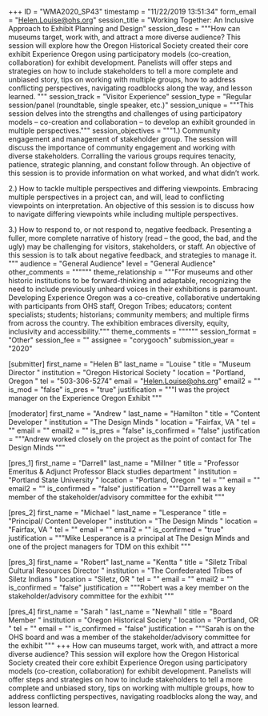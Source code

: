+++
ID = "WMA2020_SP43"
timestamp = "11/22/2019 13:51:34"
form_email = "Helen.Louise@ohs.org"
session_title = "Working Together: An Inclusive Approach to Exhibit Planning and Design"
session_desc = """How can museums target, work with, and attract a more diverse audience? This session will explore how the Oregon Historical Society created their core exhibit Experience Oregon using participatory models (co-creation, collaboration) for exhibit development. Panelists will offer steps and strategies on how to include stakeholders to tell a more complete and unbiased story, tips on working with multiple groups, how to address conflicting perspectives, navigating roadblocks along the way, and lesson learned.   """
session_track = "Visitor Experience"
session_type = "Regular session/panel (roundtable, single speaker, etc.)"
session_unique = """This session delves into the strengths and challenges of using participatory models – co-creation and collaboration – to develop an exhibit grounded in multiple perspectives."""
session_objectives = """1.)	Community engagement and management of stakeholder group.
The session will discuss the importance of community engagement and working with diverse stakeholders.  Corralling the various groups requires tenacity, patience, strategic planning, and constant follow through. An objective of this session is to provide information on what worked, and what didn’t work.

2.)	How to tackle multiple perspectives and differing viewpoints.
Embracing multiple perspectives in a project can, and will, lead to conflicting viewpoints on interpretation. An objective of this session is to discuss how to navigate differing viewpoints while including multiple perspectives.

3.)	How to respond to, or not respond to, negative feedback.
Presenting a fuller, more complete narrative of history (read – the good, the bad, and the ugly) may be challenging for visitors, stakeholders, or staff. An objective of this session is to talk about negative feedback, and strategies to manage it.
"""
audience = "General Audience"
level = "General Audience"
other_comments = """"""
theme_relationship = """For museums and other historic institutions to be forward-thinking and adaptable, recognizing the need to include previously unheard voices in their exhibitions is paramount. Developing Experience Oregon was a co-creative, collaborative undertaking with participants from OHS staff, Oregon Tribes; educators; content specialists; students; historians; community members; and multiple firms from across the country. The exhibition embraces diversity, equity, inclusivity and accessibility."""
theme_comments = """"""
session_format = "Other"
session_fee = ""
assignee = "corygooch"
submission_year = "2020"

[submitter]
first_name = "Helen B"
last_name = "Louise "
title = "Museum Director "
institution = "Oregon Historical Society "
location = "Portland, Oregon "
tel = "503-306-5274"
email = "Helen.Louise@ohs.org"
email2 = ""
is_mod = "false"
is_pres = "true"
justification = """I was the project manager on the Experience Oregon Exhibit """

[moderator]
first_name = "Andrew "
last_name = "Hamilton "
title = "Content Developer "
institution = "The Design Minds "
location = "Fairfax, VA "
tel = ""
email = ""
email2 = ""
is_pres = "false"
is_confirmed = "false"
justification = """Andrew worked closely on the project as the point of contact for The Design Minds """

[pres_1]
first_name = "Darrell"
last_name = "Millner "
title = "Professor Emeritus & Adjunct Professor Black studies department "
institution = "Portland State University "
location = "Portland, Oregon "
tel = ""
email = ""
email2 = ""
is_confirmed = "false"
justification = """Darrell was a key member of the stakeholder/advisory committee for the exhibit """

[pres_2]
first_name = "Michael "
last_name = "Lesperance "
title = "Principal/ Content Developer "
institution = "The Design Minds "
location = "Fairfax, VA "
tel = ""
email = ""
email2 = ""
is_confirmed = "true"
justification = """Mike Lesperance is a principal at The Design Minds and one of the project managers for TDM on this exhibit """

[pres_3]
first_name = "Robert"
last_name = "Kentta "
title = "Siletz Tribal Cultural Resources Director "
institution = "The Confederated Tribes of Siletz Indians "
location = "Siletz, OR "
tel = ""
email = ""
email2 = ""
is_confirmed = "false"
justification = """Robert was a key member on the stakeholder/advisory committee for the exhibit """

[pres_4]
first_name = "Sarah "
last_name = "Newhall "
title = "Board Member "
institution = "Oregon Historical Society "
location = "Portland, OR "
tel = ""
email = ""
is_confirmed = "false"
justification = """Sarah is on the OHS board and was a member of the stakeholder/advisory committee for the exhibit """
+++
How can museums target, work with, and attract a more diverse audience? This session will explore how the Oregon Historical Society created their core exhibit Experience Oregon using participatory models (co-creation, collaboration) for exhibit development. Panelists will offer steps and strategies on how to include stakeholders to tell a more complete and unbiased story, tips on working with multiple groups, how to address conflicting perspectives, navigating roadblocks along the way, and lesson learned.   